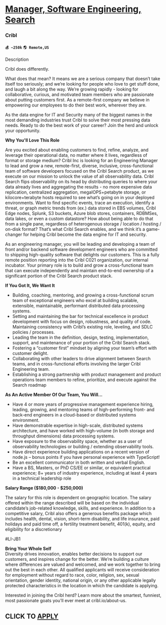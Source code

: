 # [Manager, Software Engineering, Search](https://www.remotewlb.com/apply/manager-software-engineering-search)  
### Cribl  
#### `💰 ~250k` `🌎 Remote,US`  

Description

Cribl does differently.

What does that mean? It means we are a serious company that doesn’t take itself too seriously; and we’re looking for people who love to get stuff done, and laugh a bit along the way. We’re growing rapidly - looking for collaborative, curious, and motivated team members who are passionate about putting customers first. As a remote-first company we believe in empowering our employees to do their best work, wherever they are.

As the data engine for IT and Security many of the biggest names in the most demanding industries trust Cribl to solve their most pressing data needs. Ready to do the best work of your career? Join the herd and unlock your opportunity.

 **Why You'll Love This Role**

Are you excited about enabling customers to find, refine, analyze, and leverage their operational data, no matter where it lives, regardless of format or storage medium? Cribl Inc is looking for an Engineering Manager to lead and grow a new, remote-first, diverse, inclusive, cross-functional team of software developers focused on the Cribl Search product, as we execute on our mission to unlock the value of all observability data. Cribl Search flips observability on its head by distributing queries to where your data already lives and aggregating the results - no more expensive data replication, centralized aggregation, megaIOPS+petabyte storage, or kilocore+terabyte hosts required to see what’s going on in your deployed environments. Want to find specific events, trace an execution, identify a threat, or graph metric trends from (ex.) data stored in EBS volumes, Cribl Edge nodes, Splunk, S3 buckets, Azure blob stores, containers, RDBMSes, data lakes, or even a custom datastore? How
about being able to do that from a single pane, regardless of heterogenous storage / location / hosting / on-disk format? That’s what Cribl Search enables, and we think it’s a game-changer for helping Cribl become the data engine for IT and security.

As an engineering manager, you will be leading and developing a team of front and/or backend software development engineers who are committed to shipping high-quality software that delights our customers. This is a fully remote position reporting into the Cribl C021 organization, our internal incubator. Your primary role is to build and grow a cross-functional team that can execute independently and maintain end-to-end ownership of a significant portion of the Cribl Search product stack.

**If You Got It, We Want It**

  * Building, coaching, mentoring, and growing a cross-functional scrum team of exceptional engineers who excel at building scalable, extensible, maintainable, performant distributed data processing systems.
  * Setting and maintaining the bar for technical excellence in product development with focus on design, robustness, and quality of code. Maintaining consistency with Cribl’s existing role, leveling, and SDLC policies / processes.
  * Leading the team in the definition, design, testing, implementation, support, and maintenance of your portion of the Cribl Search stack.
  * Fostering a “customer first” mindset by aligning your team’s effort with customer delight.
  * Collaborating with other leaders to drive alignment between Search teams, and in cross-functional efforts involving the larger Cribl Engineering team.
  * Establishing a strong partnership with product management and product operations team members to refine, prioritize, and execute against the Search roadmap

**As An Active Member Of Our Team, You Will...**

  * Have 4 or more years of progressive management experience hiring, leading, growing, and mentoring teams of high-performing front- and back-end engineers in a cloud-based or distributed systems environment.
  * Have demonstrable expertise in high-scale, distributed systems architecture, and have worked with high-volume (in both storage and throughput dimensions) data processing systems.
  * Have exposure to the observability space, whether as a user of observability technologies or building / extending observability tools.
  * Have direct experience building applications on a recent version of node.js – bonus points if you have personal experience with TypeScript!
  * Be an excellent communicator in both written and verbal English. 
  * Have a BS, Masters, or PhD CS/EE or similar, or equivalent practical experience; 8+ years of industry experience, including at least 4 years in a technical leadership role

**Salary Range ($180,000 - $250,000)**

The salary for this role is dependent on geographic location. The salary offered within the range described will be based on the individual candidate’s job-related knowledge, skills, and experience. In addition to a competitive salary, Cribl also offers a generous benefits package which includes health, dental, vision, short-term disability, and life insurance, paid holidays and paid time off, a fertility treatment benefit, 401(k), equity, and eligibility for a discretionary

#LI-JB1

 **Bring Your Whole Self**  
Diversity drives innovation, enables better decisions to support our customers, and inspires change for the better. We’re building a culture where differences are valued and welcomed, and we work together to bring out the best in each other. All qualified applicants will receive consideration for employment without regard to race, color, religion, sex, sexual orientation, gender identity, national origin, or any other applicable legally protected characteristics in the location in which the candidate is applying.

Interested in joining the Cribl herd? Learn more about the smartest, funniest, most passionate goats you’ll ever meet at cribl.io/about-us.

  
## CLICK TO [APPLY](https://www.remotewlb.com/apply/manager-software-engineering-search)

